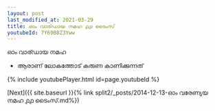 ```yaml
---
layout: post
last_modified_at: 2021-03-29
title: ഓം വാര്ഡായ നമഹ ൧൧ ടൈംസ്
youtubeId: 7Y69B8Z3Yww
---
```

 
 
 ഓം വാര്ഡായ നമഹ 
 
 -  ആരാണ് ലോകത്തോട് കരുണ കാണിക്കുന്നത് 
 
  
 
  
 
 
 
 
 
 


{% include youtubePlayer.html id=page.youtubeId %}
 
[Next]({{ site.baseurl }}{% link  split2/_posts/2014-12-13-ഓം വരേണ്യയ നമഹ ൧൧ ടൈംസ്.md%})
 

